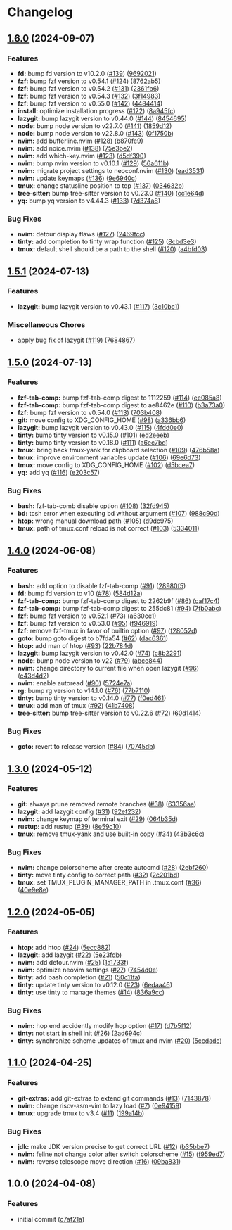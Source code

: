 # Changelog

## [1.6.0](https://github.com/henry-hsieh/personal-setup/compare/v1.5.1...v1.6.0) (2024-09-07)


### Features

* **fd:** bump fd version to v10.2.0 ([#139](https://github.com/henry-hsieh/personal-setup/issues/139)) ([9692021](https://github.com/henry-hsieh/personal-setup/commit/9692021dbc1c88b6488cea602afe830c65ba4adb))
* **fzf:** bump fzf version to v0.54.1 ([#124](https://github.com/henry-hsieh/personal-setup/issues/124)) ([8762ab5](https://github.com/henry-hsieh/personal-setup/commit/8762ab5146c98e43c1806a1e809062fdebb0d2ac))
* **fzf:** bump fzf version to v0.54.2 ([#131](https://github.com/henry-hsieh/personal-setup/issues/131)) ([2361fb6](https://github.com/henry-hsieh/personal-setup/commit/2361fb61d38dd15568c6adebe1f401095193eef8))
* **fzf:** bump fzf version to v0.54.3 ([#132](https://github.com/henry-hsieh/personal-setup/issues/132)) ([3f14983](https://github.com/henry-hsieh/personal-setup/commit/3f14983520a4042ddb05215b09d81caf38af914f))
* **fzf:** bump fzf version to v0.55.0 ([#142](https://github.com/henry-hsieh/personal-setup/issues/142)) ([4484414](https://github.com/henry-hsieh/personal-setup/commit/4484414173093c31f73ff8956e57b2e34cfe69fa))
* **install:** optimize installation progress ([#122](https://github.com/henry-hsieh/personal-setup/issues/122)) ([8a945fc](https://github.com/henry-hsieh/personal-setup/commit/8a945fca38be8ae53bc2a3fde6740273cd816a0a))
* **lazygit:** bump lazygit version to v0.44.0 ([#144](https://github.com/henry-hsieh/personal-setup/issues/144)) ([8454695](https://github.com/henry-hsieh/personal-setup/commit/8454695c78aea99a02676ae310cf040ad524f06d))
* **node:** bump node version to v22.7.0 ([#141](https://github.com/henry-hsieh/personal-setup/issues/141)) ([1859d12](https://github.com/henry-hsieh/personal-setup/commit/1859d12a1c0ef11015c011b17fabe06a44a2b061))
* **node:** bump node version to v22.8.0 ([#143](https://github.com/henry-hsieh/personal-setup/issues/143)) ([0f1750b](https://github.com/henry-hsieh/personal-setup/commit/0f1750b7fc0f3f1da3c89d39bfe198fcc1cc866a))
* **nvim:** add bufferline.nvim ([#128](https://github.com/henry-hsieh/personal-setup/issues/128)) ([b870fe9](https://github.com/henry-hsieh/personal-setup/commit/b870fe97955741e1aab76f86c4940e56cfbd88b8))
* **nvim:** add noice.nvim ([#138](https://github.com/henry-hsieh/personal-setup/issues/138)) ([75e3be2](https://github.com/henry-hsieh/personal-setup/commit/75e3be2ce4bed0d65058065f60eb220cfd694133))
* **nvim:** add which-key.nvim ([#123](https://github.com/henry-hsieh/personal-setup/issues/123)) ([d5df390](https://github.com/henry-hsieh/personal-setup/commit/d5df39011657c1e5d3205b9a96b91e0ba450b8f6))
* **nvim:** bump nvim version to v0.10.1 ([#129](https://github.com/henry-hsieh/personal-setup/issues/129)) ([56a611b](https://github.com/henry-hsieh/personal-setup/commit/56a611b8b5fa60006a4507212913b0217b1712fa))
* **nvim:** migrate project settings to neoconf.nvim ([#130](https://github.com/henry-hsieh/personal-setup/issues/130)) ([ead3531](https://github.com/henry-hsieh/personal-setup/commit/ead3531ff6320991f96bdbf70226a1d9444e85e2))
* **nvim:** update keymaps ([#136](https://github.com/henry-hsieh/personal-setup/issues/136)) ([9e6940c](https://github.com/henry-hsieh/personal-setup/commit/9e6940c6010ec10b004aa3b22dc651128583d409))
* **tmux:** change statusline position to top ([#137](https://github.com/henry-hsieh/personal-setup/issues/137)) ([034632b](https://github.com/henry-hsieh/personal-setup/commit/034632b6ec478995074bed66df3d97f3ede927c9))
* **tree-sitter:** bump tree-sitter version to v0.23.0 ([#140](https://github.com/henry-hsieh/personal-setup/issues/140)) ([cc1e64d](https://github.com/henry-hsieh/personal-setup/commit/cc1e64d59376a0465f64539f2a6b3e06a78a60bf))
* **yq:** bump yq version to v4.44.3 ([#133](https://github.com/henry-hsieh/personal-setup/issues/133)) ([7d374a8](https://github.com/henry-hsieh/personal-setup/commit/7d374a83cc1e3001baf23404bb1bff94e1d93fd2))


### Bug Fixes

* **nvim:** detour display flaws ([#127](https://github.com/henry-hsieh/personal-setup/issues/127)) ([2469fcc](https://github.com/henry-hsieh/personal-setup/commit/2469fcc0a858f515bfc1bde65e57b0c5346211d4))
* **tinty:** add completion to tinty wrap function ([#125](https://github.com/henry-hsieh/personal-setup/issues/125)) ([8cbd3e3](https://github.com/henry-hsieh/personal-setup/commit/8cbd3e3f36357b34239e99d3b7321a0c79e5e564))
* **tmux:** default shell should be a path to the shell ([#120](https://github.com/henry-hsieh/personal-setup/issues/120)) ([a4bfd03](https://github.com/henry-hsieh/personal-setup/commit/a4bfd03a05b5443f75438e193e2ce9794df01a8b))

## [1.5.1](https://github.com/henry-hsieh/personal-setup/compare/v1.5.0...v1.5.1) (2024-07-13)


### Features

* **lazygit:** bump lazygit version to v0.43.1 ([#117](https://github.com/henry-hsieh/personal-setup/issues/117)) ([3c10bc1](https://github.com/henry-hsieh/personal-setup/commit/3c10bc114e51a7a074f59489488b40b7b2641ba6))


### Miscellaneous Chores

* apply bug fix of lazygit ([#119](https://github.com/henry-hsieh/personal-setup/issues/119)) ([7684867](https://github.com/henry-hsieh/personal-setup/commit/7684867766123c2b608df4a909f3dd943c40d7ed))

## [1.5.0](https://github.com/henry-hsieh/personal-setup/compare/v1.4.0...v1.5.0) (2024-07-13)


### Features

* **fzf-tab-comp:** bump fzf-tab-comp digest to 1112259 ([#114](https://github.com/henry-hsieh/personal-setup/issues/114)) ([ee085a8](https://github.com/henry-hsieh/personal-setup/commit/ee085a868c0817d4018e21ea70fd62129388c302))
* **fzf-tab-comp:** bump fzf-tab-comp digest to ae8462e ([#110](https://github.com/henry-hsieh/personal-setup/issues/110)) ([b3a73a0](https://github.com/henry-hsieh/personal-setup/commit/b3a73a0f0556047e613fd10cc4179ef663676cda))
* **fzf:** bump fzf version to v0.54.0 ([#113](https://github.com/henry-hsieh/personal-setup/issues/113)) ([703b408](https://github.com/henry-hsieh/personal-setup/commit/703b408036524779c9274d8045b854c0ed60f02f))
* **git:** move config to XDG_CONFIG_HOME ([#98](https://github.com/henry-hsieh/personal-setup/issues/98)) ([a336bb6](https://github.com/henry-hsieh/personal-setup/commit/a336bb601452c5be3ff2a1f6cd07e02dce8e3140))
* **lazygit:** bump lazygit version to v0.43.0 ([#115](https://github.com/henry-hsieh/personal-setup/issues/115)) ([4fdd0e0](https://github.com/henry-hsieh/personal-setup/commit/4fdd0e0e3f103807dde75eb2f714b9997a2ff55d))
* **tinty:** bump tinty version to v0.15.0 ([#101](https://github.com/henry-hsieh/personal-setup/issues/101)) ([ed2eeeb](https://github.com/henry-hsieh/personal-setup/commit/ed2eeebeddd8716c7ad5a32edaf0e8f3fda8a24c))
* **tinty:** bump tinty version to v0.18.0 ([#111](https://github.com/henry-hsieh/personal-setup/issues/111)) ([a6ec7bd](https://github.com/henry-hsieh/personal-setup/commit/a6ec7bde126d1991b9c776b1449fd87c79d7b04d))
* **tmux:** bring back tmux-yank for clipboard selection ([#109](https://github.com/henry-hsieh/personal-setup/issues/109)) ([476b58a](https://github.com/henry-hsieh/personal-setup/commit/476b58ac90dc20c0ac791479140eae8fef955f0c))
* **tmux:** improve environment variables update ([#106](https://github.com/henry-hsieh/personal-setup/issues/106)) ([69e6d73](https://github.com/henry-hsieh/personal-setup/commit/69e6d73fc957f3f962baf204018204d371149573))
* **tmux:** move config to XDG_CONFIG_HOME ([#102](https://github.com/henry-hsieh/personal-setup/issues/102)) ([d5bcea7](https://github.com/henry-hsieh/personal-setup/commit/d5bcea74c93b9c312b90cc9a172f3bf6ee0af081))
* **yq:** add yq ([#116](https://github.com/henry-hsieh/personal-setup/issues/116)) ([e203c57](https://github.com/henry-hsieh/personal-setup/commit/e203c57fe016e4cb29ecc07e764a4039f8a45a84))


### Bug Fixes

* **bash:** fzf-tab-comb disable option ([#108](https://github.com/henry-hsieh/personal-setup/issues/108)) ([32fd945](https://github.com/henry-hsieh/personal-setup/commit/32fd9458d3795b01541356de83ae37c5876d3008))
* **bd:** tcsh error when executing bd without argument ([#107](https://github.com/henry-hsieh/personal-setup/issues/107)) ([988c90d](https://github.com/henry-hsieh/personal-setup/commit/988c90d0f4b439f5dcfb83267d579cca5aeb1ff5))
* **htop:** wrong manual download path ([#105](https://github.com/henry-hsieh/personal-setup/issues/105)) ([d9dc975](https://github.com/henry-hsieh/personal-setup/commit/d9dc975baa886a7a6d10184c6db3c2d270a68b57))
* **tmux:** path of tmux.conf reload is not correct ([#103](https://github.com/henry-hsieh/personal-setup/issues/103)) ([5334011](https://github.com/henry-hsieh/personal-setup/commit/53340118319b437c8726119946453c610ecbafad))

## [1.4.0](https://github.com/henry-hsieh/personal-setup/compare/v1.3.0...v1.4.0) (2024-06-08)


### Features

* **bash:** add option to disable fzf-tab-comp ([#91](https://github.com/henry-hsieh/personal-setup/issues/91)) ([28980f5](https://github.com/henry-hsieh/personal-setup/commit/28980f511776863ce9172b03b03d6bb5d929e673))
* **fd:** bump fd version to v10 ([#78](https://github.com/henry-hsieh/personal-setup/issues/78)) ([584d12a](https://github.com/henry-hsieh/personal-setup/commit/584d12ad47eceddd7baf4a0a40db1e3234d89fed))
* **fzf-tab-comp:** bump fzf-tab-comp digest to 2262b9f ([#86](https://github.com/henry-hsieh/personal-setup/issues/86)) ([caf17c4](https://github.com/henry-hsieh/personal-setup/commit/caf17c44373bd3820ee8798dd32ca6ea315f941c))
* **fzf-tab-comp:** bump fzf-tab-comp digest to 255dc81 ([#94](https://github.com/henry-hsieh/personal-setup/issues/94)) ([7fb0abc](https://github.com/henry-hsieh/personal-setup/commit/7fb0abcf53b09536e75fbf91619761053ea53bb8))
* **fzf:** bump fzf version to v0.52.1 ([#73](https://github.com/henry-hsieh/personal-setup/issues/73)) ([a630ce1](https://github.com/henry-hsieh/personal-setup/commit/a630ce1e200d86e2928091144c9275b3be1384cc))
* **fzf:** bump fzf version to v0.53.0 ([#95](https://github.com/henry-hsieh/personal-setup/issues/95)) ([f946919](https://github.com/henry-hsieh/personal-setup/commit/f946919274991b723ce82600f49b960ceecf7e6a))
* **fzf:** remove fzf-tmux in favor of builtin option ([#97](https://github.com/henry-hsieh/personal-setup/issues/97)) ([f28052d](https://github.com/henry-hsieh/personal-setup/commit/f28052d24ec764a708f114fd47b39c40ad9e5eea))
* **goto:** bump goto digest to b7fda54 ([#62](https://github.com/henry-hsieh/personal-setup/issues/62)) ([dac6361](https://github.com/henry-hsieh/personal-setup/commit/dac6361c9ac1f6a94aac15ac93daef1e4ed0e8b3))
* **htop:** add man of htop ([#93](https://github.com/henry-hsieh/personal-setup/issues/93)) ([22b784d](https://github.com/henry-hsieh/personal-setup/commit/22b784d8e6eb59ac52beea8a777477841b8a9313))
* **lazygit:** bump lazygit version to v0.42.0 ([#74](https://github.com/henry-hsieh/personal-setup/issues/74)) ([c8b2291](https://github.com/henry-hsieh/personal-setup/commit/c8b2291a51df05729b2b16ef05734f536f8e51f4))
* **node:** bump node version to v22 ([#79](https://github.com/henry-hsieh/personal-setup/issues/79)) ([abce844](https://github.com/henry-hsieh/personal-setup/commit/abce844502149a0ce2526786ed761d55e2c3718b))
* **nvim:** change directory to current file when open lazygit ([#96](https://github.com/henry-hsieh/personal-setup/issues/96)) ([c43d4d2](https://github.com/henry-hsieh/personal-setup/commit/c43d4d23064dd7b802f7c405b3921afa79f5ba89))
* **nvim:** enable autoread ([#90](https://github.com/henry-hsieh/personal-setup/issues/90)) ([5724e7a](https://github.com/henry-hsieh/personal-setup/commit/5724e7a2ae9d8a4f965a60b2e41b619ca97716e5))
* **rg:** bump rg version to v14.1.0 ([#76](https://github.com/henry-hsieh/personal-setup/issues/76)) ([77b7110](https://github.com/henry-hsieh/personal-setup/commit/77b711016b303a06419b3758db2528b1297627e3))
* **tinty:** bump tinty version to v0.14.0 ([#77](https://github.com/henry-hsieh/personal-setup/issues/77)) ([f0ed461](https://github.com/henry-hsieh/personal-setup/commit/f0ed46103badc6bbda8cb01cc4bf95c76e8f68d7))
* **tmux:** add man of tmux ([#92](https://github.com/henry-hsieh/personal-setup/issues/92)) ([41b7408](https://github.com/henry-hsieh/personal-setup/commit/41b7408dceb3d5cd7594b8844fbfdee8128c6e71))
* **tree-sitter:** bump tree-sitter version to v0.22.6 ([#72](https://github.com/henry-hsieh/personal-setup/issues/72)) ([60d1414](https://github.com/henry-hsieh/personal-setup/commit/60d14140df9d0a24ba0703385c2aa62d96dc6459))


### Bug Fixes

* **goto:** revert to release version ([#84](https://github.com/henry-hsieh/personal-setup/issues/84)) ([70745db](https://github.com/henry-hsieh/personal-setup/commit/70745dba16b12c6aec915acbf50f488fcfc99daf))

## [1.3.0](https://github.com/henry-hsieh/personal-setup/compare/v1.2.0...v1.3.0) (2024-05-12)


### Features

* **git:** always prune removed remote branches ([#38](https://github.com/henry-hsieh/personal-setup/issues/38)) ([63356ae](https://github.com/henry-hsieh/personal-setup/commit/63356ae436235e11a401a90964ec4f2d13fbaf73))
* **lazygit:** add lazygit config ([#31](https://github.com/henry-hsieh/personal-setup/issues/31)) ([92ef232](https://github.com/henry-hsieh/personal-setup/commit/92ef2327dfadfd3409a806d8e2096468cf08df4d))
* **nvim:** change keymap of terminal exit ([#29](https://github.com/henry-hsieh/personal-setup/issues/29)) ([064b35d](https://github.com/henry-hsieh/personal-setup/commit/064b35d6991ee05aa192287c263e61638289dba8))
* **rustup:** add rustup ([#39](https://github.com/henry-hsieh/personal-setup/issues/39)) ([8e59c10](https://github.com/henry-hsieh/personal-setup/commit/8e59c10f52c83a29c14d1e983870b02f7f141386))
* **tmux:** remove tmux-yank and use built-in copy ([#34](https://github.com/henry-hsieh/personal-setup/issues/34)) ([43b3c6c](https://github.com/henry-hsieh/personal-setup/commit/43b3c6cd498a4bb150ebb6a852010f3276fdd90b))


### Bug Fixes

* **nvim:** change colorscheme after create autocmd ([#28](https://github.com/henry-hsieh/personal-setup/issues/28)) ([2ebf260](https://github.com/henry-hsieh/personal-setup/commit/2ebf2606b587bed8655c029eb13fa3a9517b63f7))
* **tinty:** move tinty config to correct path ([#32](https://github.com/henry-hsieh/personal-setup/issues/32)) ([2c201bd](https://github.com/henry-hsieh/personal-setup/commit/2c201bd79dcf4a3a191b296662a1104967981616))
* **tmux:** set TMUX_PLUGIN_MANAGER_PATH in .tmux.conf ([#36](https://github.com/henry-hsieh/personal-setup/issues/36)) ([40e9e8e](https://github.com/henry-hsieh/personal-setup/commit/40e9e8e96da8aa6d240a5aa23f854048a70159c0))

## [1.2.0](https://github.com/henry-hsieh/personal-setup/compare/v1.1.0...v1.2.0) (2024-05-05)


### Features

* **htop:** add htop ([#24](https://github.com/henry-hsieh/personal-setup/issues/24)) ([5ecc882](https://github.com/henry-hsieh/personal-setup/commit/5ecc88249bbc995127d33fd70c0e5f500b2582fc))
* **lazygit:** add lazygit ([#22](https://github.com/henry-hsieh/personal-setup/issues/22)) ([5e23fdb](https://github.com/henry-hsieh/personal-setup/commit/5e23fdbe65629c55e7f732177b1d56b7a8186c8d))
* **nvim:** add detour.nvim ([#25](https://github.com/henry-hsieh/personal-setup/issues/25)) ([1a1733f](https://github.com/henry-hsieh/personal-setup/commit/1a1733f691102ed5bf15c7d158a362bdd1980c91))
* **nvim:** optimize neovim settings ([#27](https://github.com/henry-hsieh/personal-setup/issues/27)) ([7454d0e](https://github.com/henry-hsieh/personal-setup/commit/7454d0e17dc5d1ee3cfaf322501f00adf8130a0c))
* **tinty:** add bash completion ([#21](https://github.com/henry-hsieh/personal-setup/issues/21)) ([50c11fa](https://github.com/henry-hsieh/personal-setup/commit/50c11fad317e56a9d1336cb2d947d6c48c5535be))
* **tinty:** update tinty version to v0.12.0 ([#23](https://github.com/henry-hsieh/personal-setup/issues/23)) ([6edaa46](https://github.com/henry-hsieh/personal-setup/commit/6edaa46216c91e092780556c66ba44dc7ba3c988))
* **tinty:** use tinty to manage themes ([#14](https://github.com/henry-hsieh/personal-setup/issues/14)) ([836a9cc](https://github.com/henry-hsieh/personal-setup/commit/836a9cc476051d1e85c00df2585eda786a231cd3))


### Bug Fixes

* **nvim:** hop end accidently modify hop option ([#17](https://github.com/henry-hsieh/personal-setup/issues/17)) ([d7b5f12](https://github.com/henry-hsieh/personal-setup/commit/d7b5f1218ea0dc6c87b4e8499b086e70b61e8d0d))
* **tinty:** not start in shell init ([#26](https://github.com/henry-hsieh/personal-setup/issues/26)) ([2ad694c](https://github.com/henry-hsieh/personal-setup/commit/2ad694cd0cfddca886291e2d1498ebb20f17fedb))
* **tinty:** synchronize scheme updates of tmux and nvim ([#20](https://github.com/henry-hsieh/personal-setup/issues/20)) ([5ccdadc](https://github.com/henry-hsieh/personal-setup/commit/5ccdadcc27cf1189f16cfcaa0b59d26bb3ce8f1e))

## [1.1.0](https://github.com/henry-hsieh/personal-setup/compare/v1.0.0...v1.1.0) (2024-04-25)


### Features

* **git-extras:** add git-extras to extend git commands ([#13](https://github.com/henry-hsieh/personal-setup/issues/13)) ([7143878](https://github.com/henry-hsieh/personal-setup/commit/71438783b8bb6310aebd5c783182b66f1ded53e3))
* **nvim:** change riscv-asm-vim to lazy load ([#7](https://github.com/henry-hsieh/personal-setup/issues/7)) ([0e94159](https://github.com/henry-hsieh/personal-setup/commit/0e94159c0c818a8aba023da6bc3174d43ab97610))
* **tmux:** upgrade tmux to v3.4 ([#11](https://github.com/henry-hsieh/personal-setup/issues/11)) ([199a14b](https://github.com/henry-hsieh/personal-setup/commit/199a14beb787c838de211ef13813a7286169f254))


### Bug Fixes

* **jdk:** make JDK version precise to get correct URL ([#12](https://github.com/henry-hsieh/personal-setup/issues/12)) ([b35bbe7](https://github.com/henry-hsieh/personal-setup/commit/b35bbe78ac36b586d27aa52d87d8d8bbfaa4cc7e))
* **nvim:** feline not change color after switch colorscheme ([#15](https://github.com/henry-hsieh/personal-setup/issues/15)) ([f959ed7](https://github.com/henry-hsieh/personal-setup/commit/f959ed7f695fa14cbd7fd73e1fc5e6fc9a167ac6))
* **nvim:** reverse telescope move direction ([#16](https://github.com/henry-hsieh/personal-setup/issues/16)) ([09ba831](https://github.com/henry-hsieh/personal-setup/commit/09ba8310b45ef33eeccbf10506107b32fb0a7357))

## 1.0.0 (2024-04-08)


### Features

* initial commit ([c7af21a](https://github.com/henry-hsieh/personal-setup/commit/c7af21a59fc5cb74cc6e7addcb5b016b509364c4))
